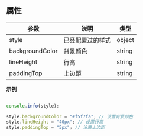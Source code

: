 ##   属性  
 
| 参数    | 说明      | 类型 |
| ------- |---------|-----|  
|  style  |  已经配置过的样式  |  object  |   
|  backgroundColor  |  背景颜色  |  string  |  
|  lineHeight  |  行高  |  string  |  
|  paddingTop  |  上边距  |  string  |   
 

**示例**
```javascript
 
console.info(style);

style.backgroundColor = "#f5f7fa"; // 设置背景颜色
style.lineHeight = "40px"; // 设置行高
style.paddingTop = "5px"; // 设置上边距 

```

 
